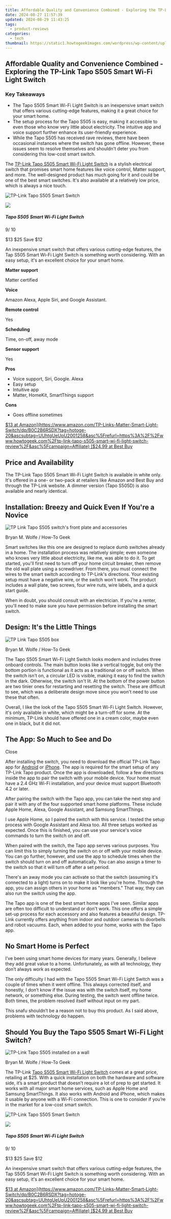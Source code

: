 ```yaml
---
title: Affordable Quality and Convenience Combined - Exploring the TP-Link Tapo S505 Smart Wi-Fi Light Switch
date: 2024-08-27 11:57:39
updated: 2024-08-29 11:43:25
tags:
  - product-reviews
categories:
  - tech
thumbnail: https://static1.howtogeekimages.com/wordpress/wp-content/uploads/wm/2023/12/tp-link-tapo-s505-light-on-1.jpeg
---
```


## Affordable Quality and Convenience Combined - Exploring the TP-Link Tapo S505 Smart Wi-Fi Light Switch

### Key Takeaways

* The Tapo S505 Smart Wi-Fi Light Switch is an inexpensive smart switch that offers various cutting-edge features, making it a great choice for your smart home.
* The setup process for the Tapo S505 is easy, making it accessible to even those who know very little about electricity. The intuitive app and voice support further enhance its user-friendly experience.
* While the Tapo S505 has received rave reviews, there have been occasional instances where the switch has gone offline. However, these issues seem to resolve themselves and shouldn't deter you from considering this low-cost smart switch.

 The [TP-Link Tapo S505 Smart Wi-Fi Light Switch](https://www.amazon.com/TP-Links-Matter-Smart-Light-Switch/dp/B0C2B6RSDX?tag=hotoge-20&ascsubtag=UUhtgUeUpU2001258&asc%5Frefurl=https%3A%2F%2Fwww.howtogeek.com%2Ftp-link-tapo-s505-smart-wi-fi-light-switch-review%2F&asc%5Fcampaign=Affiliate) is a stylish electrical switch that promises smart home features like voice control, Matter support, and more. The well-designed product has much going for it and could be one of the best smart switches. It's also available at a relatively low price, which is always a nice touch.

![TP-Link Tapo S505 Smart Switch](https://static1.howtogeekimages.com/wordpress/wp-content/uploads/2023/12/tp-tapo-s505-smart-switch.jpg) 

![](https://static1.howtogeekimages.com/wordpresshttps://static0.howtogeekimages.com/wordpress/wp-content/uploads/2023/09/htg-rec-3x.png) 

#####  Tapo S505 Smart Wi-Fi Light Switch

9/ 10 

$13 $25 Save $12 

An inexpensive smart switch that offers various cutting-edge features, the Tap S505 Smart Wi-Fi Light Switch is something worth considering. With an easy setup, it's an excellent choice for your smart home. 

**Matter support** 

 Matter certified 

**Voice** 

 Amazon Alexa, Apple Siri, and Google Assistant. 

**Remote control** 

 Yes 

**Scheduling** 

 Time, on-off, away mode 

**Sensor support** 

 Yes 

**Pros** 
* Voice support, Siri, Google. Alexa
* Easy setup
* Intuitive app
* Matter, HomeKit, SmartThings support

**Cons** 
* Goes offline sometimes

[$13 at Amazon](https://www.amazon.com/TP-Links-Matter-Smart-Light-Switch/dp/B0C2B6RSDX?tag=hotoge-20&ascsubtag=UUhtgUeUpU2001258&asc%5Frefurl=https%3A%2F%2Fwww.howtogeek.com%2Ftp-link-tapo-s505-smart-wi-fi-light-switch-review%2F&asc%5Fcampaign=Affiliate) [$24.99 at Best Buy](https://shop-links.co/link/?exclusive=1&publisher_slug=itechdaily19598&url=https%3A%2F%2Fwww.bestbuy.com%2Fsite%2Ftp-link-tapo-smart-wi-fi-light-switch-with-matter-white%2F6543836.p%3FskuId%3D6543836) 

##  Price and Availability

 The TP-Link Tapo S505 Smart Wi-Fi Light Switch is available in white only. It's offered in a one- or two-pack at retailers like Amazon and Best Buy and through the TP-Link website. A dimmer version (Tapo S505D) is also available and nearly identical.

##  Installation: Breezy and Quick Even If You're a Novice

![TP Link Tapo S505 switch's front plate and accessories](https://static1.howtogeekimages.com/wordpress/wp-content/uploads/wm/2023/12/tp-link-tapo-s505-accessories.jpeg) 

Bryan M. Wolfe / How-To Geek

 Smart switches like this one are designed to replace dumb switches already in a home. The installation process was relatively simple; even someone who knows very little about electricity, like me, was able to do it. To get started, you'll first need to turn off your home circuit breaker, then remove the old wall plate using a screwdriver. From there, you must connect the wires to the smart switch according to TP-Link's directions. Your existing setup must have a negative wire, or the switch won't work. The product includes a wall plate, two screws, four wire nuts, wire labels, and a quick start guide.

 When in doubt, you should consult with an electrician. If you're a renter, you'll need to make sure you have permission before installing the smart switch.

##  Design: It's the Little Things

![TP Link Tapo S505 box](https://static1.howtogeekimages.com/wordpress/wp-content/uploads/wm/2023/12/tp-link-tapo-s505-hero-box.jpeg) 

Bryan M. Wolfe / How-To Geek

 The Tapo S505 Smart Wi-Fi Light Switch looks modern and includes three onboard controls. The main button looks like a vertical toggle, but only the bottom portion is functional as it acts as a traditional on or off switch. When the switch isn't on, a circular LED is visible, making it easy to find the switch in the dark. Otherwise, the switch isn't lit. At the bottom of the power button are two tinier ones for restarting and resetting the switch. These are difficult to see, which was a deliberate design move since you won't need to use these that often.

 Overall, I like the look of the Tapo S505 Smart Wi-Fi Light Switch. However, it's only available in white, which might be a turn-off for some. At the minimum, TP-Link should have offered one in a cream color, maybe even one in black, but it did not.

##  The App: So Much to See and Do

Close 

 After installing the switch, you need to download the official TP-Link Tapo app for [Android](https://www.anrdoezrs.net/links/3607085/type/dlg/sid/UUhtgUeUpU2001258/https://play.google.com/store/apps/details?id=com.tplink.iot&hl=en%5FUS&gl=US) or [iPhone](https://apps.apple.com/us/app/tp-link-tapo/id1472718009). The app is required for the smart setup of any TP-Link Tapo product. Once the app is downloaded, follow a few directions inside the app to pair the switch with your mobile device. Your home must have a 2.4 GHz Wi-Fi installation, and your device must support Bluetooth 4.2 or later.

 After pairing the switch with the Tapo app, you can take the next step and pair it with any of the four supported smart home platforms. These include Apple Home, Alexa, Google Assistant, and Samsung SmartThings.

 I use Apple Home, so I paired the switch with this service. I tested the setup process with Google Assistant and Alexa too. All three setups worked as expected. Once this is finished, you can use your service's voice commands to turn the switch on and off.

 When paired with the switch, the Tapo app serves various purposes. You can limit this to simply turning the switch on or off with your mobile device. You can go further, however, and use the app to schedule times when the switch should turn on and off automatically. You can also assign a timer to the switch so that it will turn off after a set period.

 There's an away mode you can activate so that the switch (assuming it's connected to a light) turns on to make it look like you're home. Through the app, you can assign others in your home as "members." That way, they can also run the switch using the app.

 The Tapo app is one of the best smart home apps I've seen. Similar apps are often too difficult to understand or don't work. This one offers a simple set-up process for each accessory and also features a beautiful design. TP-Link currently offers anything from indoor and outdoor cameras to doorbells and robot vacuums. Each, when added to your home, works with the Tapo app.

##  No Smart Home is Perfect

 I’ve been using smart home devices for many years. Generally, I believe they add great value to a home. Unfortunately, as with all technology, they don’t always work as expected.

 The only difficulty I had with the Tapo S505 Smart Wi-Fi Light Switch was a couple of times when it went offline. This always corrected itself, and honestly, I don’t know if the issue was with the switch itself, my home network, or something else. During testing, the switch went offline twice. Both times, the problem resolved itself without input on my part.

 This snafu shouldn’t be a reason not to buy this product. As I said above, problems with technology do happen.

##  Should You Buy the Tapo S505 Smart Wi-Fi Light Switch?

![TP-Link Tapo S505 installed on a wall](https://static1.howtogeekimages.com/wordpress/wp-content/uploads/wm/2023/12/tp-link-tapo-s505-light-off-2.jpeg) 

Bryan M. Wolfe / How-To Geek

 The TP-Link [Tapo S505 Smart Wi-Fi Light Switch](https://www.amazon.com/TP-Links-Matter-Smart-Light-Switch/dp/B0C2B6RSDX?tag=hotoge-20&ascsubtag=UUhtgUeUpU2001258&asc%5Frefurl=https%3A%2F%2Fwww.howtogeek.com%2Ftp-link-tapo-s505-smart-wi-fi-light-switch-review%2F&asc%5Fcampaign=Affiliate) comes at a great price, retailing at $25\. With a quick installation on both the hardware and software side, it’s a smart product that doesn’t require a lot of prep to get started. It works with all major smart home services, such as Apple Home and Samsung SmartThings. It also works with Android and iPhone, which makes it usable by anyone with a Wi-Fi connection. This is one to consider if you’re in the market for a low-cost smart switch.

![TP-Link Tapo S505 Smart Switch](https://static1.howtogeekimages.com/wordpress/wp-content/uploads/2023/12/tp-tapo-s505-smart-switch.jpg) 

![](https://static1.howtogeekimages.com/wordpresshttps://static0.howtogeekimages.com/wordpress/wp-content/uploads/2023/09/htg-rec-3x.png) 

#####  Tapo S505 Smart Wi-Fi Light Switch

9/ 10 

$13 $25 Save $12 

An inexpensive smart switch that offers various cutting-edge features, the Tap S505 Smart Wi-Fi Light Switch is something worth considering. With an easy setup, it's an excellent choice for your smart home. 

[$13 at Amazon](https://www.amazon.com/TP-Links-Matter-Smart-Light-Switch/dp/B0C2B6RSDX?tag=hotoge-20&ascsubtag=UUhtgUeUpU2001258&asc%5Frefurl=https%3A%2F%2Fwww.howtogeek.com%2Ftp-link-tapo-s505-smart-wi-fi-light-switch-review%2F&asc%5Fcampaign=Affiliate) [$24.99 at Best Buy](https://shop-links.co/link/?exclusive=1&publisher_slug=itechdaily19598&url=https%3A%2F%2Fwww.bestbuy.com%2Fsite%2Ftp-link-tapo-smart-wi-fi-light-switch-with-matter-white%2F6543836.p%3FskuId%3D6543836)

<ins class="adsbygoogle"
     style="display:block"
     data-ad-format="autorelaxed"
     data-ad-client="ca-pub-7571918770474297"
     data-ad-slot="1223367746"></ins>



<ins class="adsbygoogle"
     style="display:block"
     data-ad-client="ca-pub-7571918770474297"
     data-ad-slot="8358498916"
     data-ad-format="auto"
     data-full-width-responsive="true"></ins>
